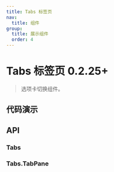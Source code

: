```yaml
---
title: Tabs 标签页
nav:
  title: 组件
group:
  title: 展示组件
  order: 4
---
```


# Tabs 标签页 <Badge>0.2.25+</Badge>

> 选项卡切换组件。

## 代码演示

<code src="./__fixtures__/basic.tsx"></code>

## API

### Tabs

### Tabs.TabPane
